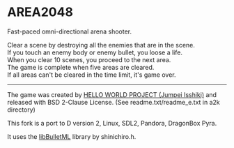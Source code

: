 # AREA2048

Fast-paced omni-directional arena shooter.

Clear a scene by destroying all the enemies that are in the scene.<br/>
If you touch an enemy body or enemy bullet, you loose a life.<br/>
When you clear 10 scenes, you proceed to the next area.<br/>
The game is complete when five areas are cleared.<br/>
If all areas can't be cleared in the time limit, it's game over.

<hr/>

The game was created by [HELLO WORLD PROJECT (Jumpei Isshiki)](https://web.archive.org/web/20170507115557/http://isk8086.my.coocan.jp/prog_win_d.html "HELLO WORLD PROJECT (Jumpei Isshiki)") and released with BSD 2-Clause License. (See readme.txt/readme_e.txt in a2k directory)

This fork is a port to D version 2, Linux, SDL2, Pandora, DragonBox Pyra.

It uses the [libBulletML](https://shinh.skr.jp/libbulletml/index_en.html "libBulletML") library by shinichiro.h.

